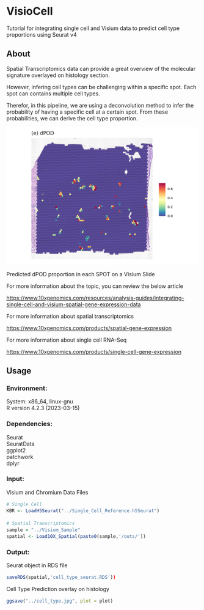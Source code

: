 # VisioCell

Tutorial for integrating single cell and Visium data to predict cell type proportions using Seurat v4

## About

Spatial Transcriptomics data can provide a great overview of the molecular signature overlayed on histology section.

However, infering cell types can be challenging within a specific spot. Each spot can contains multiple cell types.

Therefor, in this pipeline, we are using a deconvolution method to infer the probability of having a specific cell at a certain spot. From these probabilities, we can derive the cell type proportion.  

![alt text](https://github.com/AhmedNaglah/VisioCell/blob/main/dPOD.jpg?raw=true)

Predicted dPOD proportion in each SPOT on a Visium Slide

For more information about the topic, you can review the below article

https://www.10xgenomics.com/resources/analysis-guides/integrating-single-cell-and-visium-spatial-gene-expression-data

For more information about spatial transcriptomics

https://www.10xgenomics.com/products/spatial-gene-expression

For more information about single cell RNA-Seq

https://www.10xgenomics.com/products/single-cell-gene-expression

## Usage

### Environment:

System: x86_64, linux-gnu
<br>R version 4.2.3 (2023-03-15)

### Dependencies:

Seurat
<br>SeuratData
<br>ggplot2
<br>patchwork
<br>dplyr

### Input:

Visium and Chromium Data Files

```R
# Single Cell
KBR <- LoadH5Seurat("../Single_Cell_Reference.h5Seurat")

# Spatial Transcriptomics
sample = "../Visium_Sample"
spatial <- Load10X_Spatial(paste0(sample,'/outs/'))

```

### Output:

Seurat object in RDS file

```R
saveRDS(spatial,'cell_type_seurat.RDS'))

```

Cell Type Prediction overlay on histology

```R
ggsave("../cell_type.jpg", plot = plot)

```

